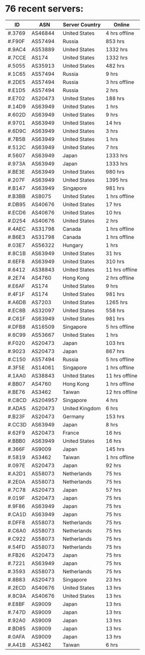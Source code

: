 # 76 recent servers:

| ID | ASN | Server Country | Online |
| ------ | ------ | ------ | ------ |
| #.3769 | AS46844 | United States | 4 hrs offline |
| #.F90F | AS57494 | Russia | 853 hrs |
| #.9AC4 | AS53889 | United States | 1332 hrs |
| #.7CCE | AS174 | United States | 1332 hrs |
| #.5055 | AS35913 | United States | 482 hrs |
| #.1C65 | AS57494 | Russia | 9 hrs |
| #.2DE5 | AS57494 | Russia | 3 hrs offline |
| #.E1D5 | AS57494 | Russia | 2 hrs |
| #.E702 | AS20473 | United States | 188 hrs |
| #.14D9 | AS63949 | United States | 1 hrs |
| #.602D | AS63949 | United States | 9 hrs |
| #.9701 | AS63949 | United States | 14 hrs |
| #.6D9C | AS63949 | United States | 3 hrs |
| #.7B5B | AS63949 | United States | 1 hrs |
| #.512C | AS63949 | United States | 7 hrs |
| #.5607 | AS63949 | Japan | 1333 hrs |
| #.973A | AS63949 | Japan | 1333 hrs |
| #.BE3E | AS63949 | United States | 980 hrs |
| #.207F | AS63949 | United States | 1395 hrs |
| #.B147 | AS63949 | Singapore | 981 hrs |
| #.B3BB | AS8075 | United States | 1 hrs offline |
| #.DB95 | AS40676 | United States | 17 hrs |
| #.ECD6 | AS40676 | United States | 10 hrs |
| #.D254 | AS40676 | United States | 2 hrs |
| #.4AEC | AS31798 | Canada | 1 hrs offline |
| #.B6E3 | AS31798 | Canada | 1 hrs offline |
| #.03E7 | AS56322 | Hungary | 1 hrs |
| #.8C1B | AS63949 | United States | 31 hrs |
| #.6EF8 | AS63949 | United States | 310 hrs |
| #.6412 | AS38843 | United States | 11 hrs offline |
| #.2E74 | AS4760 | Hong Kong | 2 hrs offline |
| #.E6AF | AS174 | United States | 9 hrs |
| #.4F1F | AS174 | United States | 981 hrs |
| #.A6DB | AS7203 | United States | 1265 hrs |
| #.EC8B | AS32097 | United States | 558 hrs |
| #.C61F | AS63949 | United States | 981 hrs |
| #.DFB8 | AS16509 | Singapore | 5 hrs offline |
| #.6C99 | AS53667 | United States | 1 hrs |
| #.F020 | AS20473 | Japan | 103 hrs |
| #.9023 | AS20473 | Japan | 867 hrs |
| #.C150 | AS57494 | Russia | 5 hrs offline |
| #.3F5E | AS14061 | Singapore | 1 hrs offline |
| #.1AA0 | AS38843 | United States | 11 hrs offline |
| #.BB07 | AS4760 | Hong Kong | 1 hrs offline |
| #.BE76 | AS3462 | Taiwan | 12 hrs offline |
| #.C8CD | AS204957 | Singapore | 4 hrs |
| #.ADA5 | AS20473 | United Kingdom | 6 hrs |
| #.B23F | AS20473 | Germany | 153 hrs |
| #.CC3D | AS63949 | Japan | 8 hrs |
| #.62F9 | AS20473 | France | 16 hrs |
| #.BBB0 | AS63949 | United States | 16 hrs |
| #.366F | AS9009 | Japan | 145 hrs |
| #.5819 | AS3462 | Taiwan | 1 hrs offline |
| #.097E | AS20473 | Japan | 92 hrs |
| #.A2D1 | AS58073 | Netherlands | 75 hrs |
| #.2E0A | AS58073 | Netherlands | 75 hrs |
| #.7C78 | AS20473 | Japan | 57 hrs |
| #.019F | AS20473 | Japan | 75 hrs |
| #.9F86 | AS63949 | Japan | 75 hrs |
| #.CA1D | AS63949 | Japan | 75 hrs |
| #.DFF8 | AS58073 | Netherlands | 75 hrs |
| #.C6A0 | AS58073 | Netherlands | 75 hrs |
| #.C922 | AS58073 | Netherlands | 75 hrs |
| #.54FD | AS58073 | Netherlands | 75 hrs |
| #.FB26 | AS20473 | Japan | 75 hrs |
| #.7221 | AS63949 | Japan | 75 hrs |
| #.3593 | AS58073 | Netherlands | 75 hrs |
| #.8B83 | AS20473 | Singapore | 23 hrs |
| #.2ECD | AS40676 | United States | 13 hrs |
| #.8C9A | AS40676 | United States | 13 hrs |
| #.E8BF | AS9009 | Japan | 13 hrs |
| #.747D | AS9009 | Japan | 13 hrs |
| #.92A0 | AS9009 | Japan | 13 hrs |
| #.BD85 | AS9009 | Japan | 13 hrs |
| #.0AFA | AS9009 | Japan | 13 hrs |
| #.A41B | AS3462 | Taiwan | 6 hrs |

